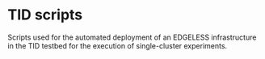 # TID scripts

Scripts used for the automated deployment of an EDGELESS infrastructure in
the TID testbed for the execution of single-cluster experiments.